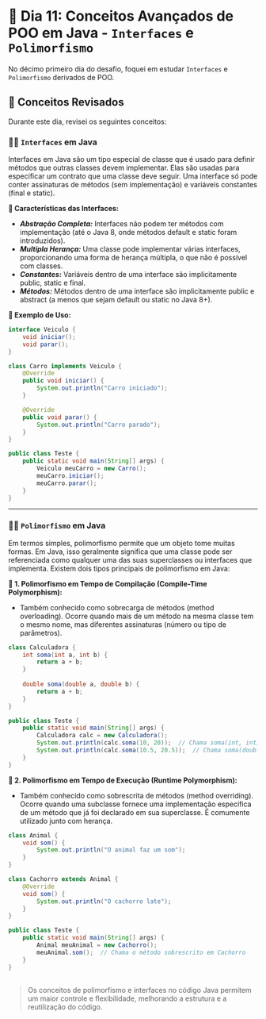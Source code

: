 # 📝 Dia 11: Conceitos Avançados de POO em Java - `Interfaces` e `Polimorfismo`

No décimo primeiro dia do desafio, foquei em estudar `Interfaces` e `Polimorfismo` derivados de POO.

## 🧠 Conceitos Revisados

Durante este dia, revisei os seguintes conceitos:

### ✍🏻 `Interfaces` em Java
Interfaces em Java são um tipo especial de classe que é usado para definir métodos que outras classes devem implementar. Elas são usadas para especificar um contrato que uma classe deve seguir. Uma interface só pode conter assinaturas de métodos (sem implementação) e variáveis constantes (final e static).

**🧩 Características das Interfaces:**
- ***Abstração Completa:*** Interfaces não podem ter métodos com implementação (até o Java 8, onde métodos default e static foram introduzidos).
- ***Multipla Herança:*** Uma classe pode implementar várias interfaces, proporcionando uma forma de herança múltipla, o que não é possível com classes.
- ***Constantes:*** Variáveis dentro de uma interface são implicitamente public, static e final.
- ***Métodos:*** Métodos dentro de uma interface são implicitamente public e abstract (a menos que sejam default ou static no Java 8+).

**🧩 Exemplo de Uso:**
```java
interface Veiculo {
    void iniciar();
    void parar();
}

class Carro implements Veiculo {
    @Override
    public void iniciar() {
        System.out.println("Carro iniciado");
    }

    @Override
    public void parar() {
        System.out.println("Carro parado");
    }
}

public class Teste {
    public static void main(String[] args) {
        Veiculo meuCarro = new Carro();
        meuCarro.iniciar();
        meuCarro.parar();
    }
}
```

--------------------------------------------------------------------------------------------

### ✍🏻 `Polimorfismo` em Java
Em termos simples, polimorfismo permite que um objeto tome muitas formas. Em Java, isso geralmente significa que uma classe pode ser referenciada como qualquer uma das suas superclasses ou interfaces que implementa. Existem dois tipos principais de polimorfismo em Java:

**🧩 1. Polimorfismo em Tempo de Compilação (Compile-Time Polymorphism):**
- Também conhecido como sobrecarga de métodos (method overloading). Ocorre quando mais de um método na mesma classe tem o mesmo nome, mas diferentes assinaturas (número ou tipo de parâmetros).
```java
class Calculadora {
    int soma(int a, int b) {
        return a + b;
    }
    
    double soma(double a, double b) {
        return a + b;
    }
}

public class Teste {
    public static void main(String[] args) {
        Calculadora calc = new Calculadora();
        System.out.println(calc.soma(10, 20));  // Chama soma(int, int)
        System.out.println(calc.soma(10.5, 20.5));  // Chama soma(double, double)
    }
}
```

**🧩 2. Polimorfismo em Tempo de Execução (Runtime Polymorphism):**
- Também conhecido como sobrescrita de métodos (method overriding). Ocorre quando uma subclasse fornece uma implementação específica de um método que já foi declarado em sua superclasse. É comumente utilizado junto com herança.
```java
class Animal {
    void som() {
        System.out.println("O animal faz um som");
    }
}

class Cachorro extends Animal {
    @Override
    void som() {
        System.out.println("O cachorro late");
    }
}

public class Teste {
    public static void main(String[] args) {
        Animal meuAnimal = new Cachorro();
        meuAnimal.som();  // Chama o método sobrescrito em Cachorro
    }
}
```

##

> Os conceitos de polimorfismo e interfaces no código Java permitem um maior controle e flexibilidade, melhorando a estrutura e a reutilização do código.
